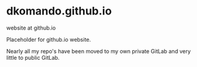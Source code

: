 # dkomando.github.io  
website at github.io   

Placeholder for github.io website.  

Nearly all my repo's have been moved to my own private GitLab and very little to public GitLab.  
